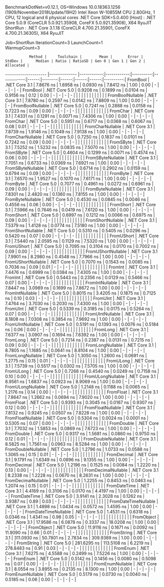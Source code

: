 
BenchmarkDotNet=v0.12.1, OS=Windows 10.0.18363.1256 (1909/November2018Update/19H2)
Intel Xeon W-10855M CPU 2.80GHz, 1 CPU, 12 logical and 6 physical cores
.NET Core SDK=5.0.400
  [Host]   : .NET Core 5.0.9 (CoreCLR 5.0.921.35908, CoreFX 5.0.921.35908), X64 RyuJIT
  ShortRun : .NET Core 3.1.18 (CoreCLR 4.700.21.35901, CoreFX 4.700.21.36305), X64 RyuJIT

Job=ShortRun  IterationCount=3  LaunchCount=1  
WarmupCount=3  

               Method |     Toolchain |        Mean |       Error |    StdDev |      Median | Ratio | RatioSD | Gen 0 | Gen 1 | Gen 2 | Allocated |
--------------------- |-------------- |------------:|------------:|----------:|------------:|------:|--------:|------:|------:|------:|----------:|
             FromBool | .NET Core 3.1 |   7.8676 ns |   1.6958 ns | 0.0930 ns |   7.8412 ns |  1.00 |    0.00 |     - |     - |     - |         - |
             FromBool | .NET Core 5.0 |   0.9208 ns |   0.1899 ns | 0.0104 ns |   0.9156 ns |  0.12 |    0.00 |     - |     - |     - |         - |
                      |               |             |             |           |             |       |         |       |       |       |           |
     FromBoolNullable | .NET Core 3.1 |   7.8780 ns |   0.2597 ns | 0.0142 ns |   7.8809 ns |  1.00 |    0.00 |     - |     - |     - |         - |
     FromBoolNullable | .NET Core 5.0 |   0.7241 ns |   0.2888 ns | 0.0158 ns |   0.7223 ns |  0.09 |    0.00 |     - |     - |     - |         - |
                      |               |             |             |           |             |       |         |       |       |       |           |
             FromChar | .NET Core 3.1 |   7.4331 ns |   0.1291 ns | 0.0071 ns |   7.4306 ns |  1.00 |    0.00 |     - |     - |     - |         - |
             FromChar | .NET Core 5.0 |   0.5951 ns |   0.6717 ns | 0.0368 ns |   0.6067 ns |  0.08 |    0.01 |     - |     - |     - |         - |
                      |               |             |             |           |             |       |         |       |       |       |           |
     FromCharNullable | .NET Core 3.1 |   7.8739 ns |   1.9146 ns | 0.1049 ns |   7.9138 ns |  1.00 |    0.00 |     - |     - |     - |         - |
     FromCharNullable | .NET Core 5.0 |   0.7250 ns |   0.1837 ns | 0.0101 ns |   0.7242 ns |  0.09 |    0.00 |     - |     - |     - |         - |
                      |               |             |             |           |             |       |         |       |       |       |           |
            FromSByte | .NET Core 3.1 |   7.5252 ns |   1.5232 ns | 0.0835 ns |   7.5070 ns |  1.00 |    0.00 |     - |     - |     - |         - |
            FromSByte | .NET Core 5.0 |   0.4604 ns |   0.1299 ns | 0.0071 ns |   0.4574 ns |  0.06 |    0.00 |     - |     - |     - |         - |
                      |               |             |             |           |             |       |         |       |       |       |           |
    FromSByteNullable | .NET Core 3.1 |   7.7051 ns |   0.6733 ns | 0.0369 ns |   7.6921 ns |  1.00 |    0.00 |     - |     - |     - |         - |
    FromSByteNullable | .NET Core 5.0 |   0.6714 ns |   0.2902 ns | 0.0159 ns |   0.6794 ns |  0.09 |    0.00 |     - |     - |     - |         - |
                      |               |             |             |           |             |       |         |       |       |       |           |
             FromByte | .NET Core 3.1 |   7.6570 ns |   1.9527 ns | 0.1070 ns |   7.6171 ns |  1.00 |    0.00 |     - |     - |     - |         - |
             FromByte | .NET Core 5.0 |   0.7077 ns |   0.4961 ns | 0.0272 ns |   0.6961 ns |  0.09 |    0.00 |     - |     - |     - |         - |
                      |               |             |             |           |             |       |         |       |       |       |           |
     FromByteNullable | .NET Core 3.1 |   7.8301 ns |   2.4820 ns | 0.1360 ns |   7.8155 ns |  1.00 |    0.00 |     - |     - |     - |         - |
     FromByteNullable | .NET Core 5.0 |   0.4530 ns |   0.0845 ns | 0.0046 ns |   0.4556 ns |  0.06 |    0.00 |     - |     - |     - |         - |
                      |               |             |             |           |             |       |         |       |       |       |           |
            FromShort | .NET Core 3.1 |   7.5966 ns |   0.7646 ns | 0.0419 ns |   7.6120 ns |  1.00 |    0.00 |     - |     - |     - |         - |
            FromShort | .NET Core 5.0 |   0.6997 ns |   0.1212 ns | 0.0066 ns |   0.6975 ns |  0.09 |    0.00 |     - |     - |     - |         - |
                      |               |             |             |           |             |       |         |       |       |       |           |
    FromShortNullable | .NET Core 3.1 |   7.5379 ns |   1.4128 ns | 0.0774 ns |   7.5180 ns |  1.00 |    0.00 |     - |     - |     - |         - |
    FromShortNullable | .NET Core 5.0 |   0.5310 ns |   0.5405 ns | 0.0296 ns |   0.5420 ns |  0.07 |    0.00 |     - |     - |     - |         - |
                      |               |             |             |           |             |       |         |       |       |       |           |
           FromUShort | .NET Core 3.1 |   7.5440 ns |   2.0595 ns | 0.1129 ns |   7.5320 ns |  1.00 |    0.00 |     - |     - |     - |         - |
           FromUShort | .NET Core 5.0 |   0.7095 ns |   0.3104 ns | 0.0170 ns |   0.7002 ns |  0.09 |    0.00 |     - |     - |     - |         - |
                      |               |             |             |           |             |       |         |       |       |       |           |
   FromUShortNullable | .NET Core 3.1 |   7.9901 ns |   8.2980 ns | 0.4548 ns |   7.7966 ns |  1.00 |    0.00 |     - |     - |     - |         - |
   FromUShortNullable | .NET Core 5.0 |   0.7070 ns |   0.1543 ns | 0.0085 ns |   0.7036 ns |  0.09 |    0.01 |     - |     - |     - |         - |
                      |               |             |             |           |             |       |         |       |       |       |           |
              FromInt | .NET Core 3.1 |   7.4476 ns |   0.6999 ns | 0.0384 ns |   7.4305 ns |  1.00 |    0.00 |     - |     - |     - |         - |
              FromInt | .NET Core 5.0 |   0.5443 ns |   0.2356 ns | 0.0129 ns |   0.5466 ns |  0.07 |    0.00 |     - |     - |     - |         - |
                      |               |             |             |           |             |       |         |       |       |       |           |
      FromIntNullable | .NET Core 3.1 |   7.8447 ns |   3.0989 ns | 0.1699 ns |   7.8672 ns |  1.00 |    0.00 |     - |     - |     - |         - |
      FromIntNullable | .NET Core 5.0 |   0.8015 ns |   3.4205 ns | 0.1875 ns |   0.7125 ns |  0.10 |    0.03 |     - |     - |     - |         - |
                      |               |             |             |           |             |       |         |       |       |       |           |
             FromUInt | .NET Core 3.1 |   7.4764 ns |   3.7030 ns | 0.2030 ns |   7.4300 ns |  1.00 |    0.00 |     - |     - |     - |         - |
             FromUInt | .NET Core 5.0 |   0.5339 ns |   0.3185 ns | 0.0175 ns |   0.5264 ns |  0.07 |    0.00 |     - |     - |     - |         - |
                      |               |             |             |           |             |       |         |       |       |       |           |
     FromUIntNullable | .NET Core 3.1 |   8.1808 ns |   7.0308 ns | 0.3854 ns |   7.9692 ns |  1.00 |    0.00 |     - |     - |     - |         - |
     FromUIntNullable | .NET Core 5.0 |   0.5191 ns |   0.1393 ns | 0.0076 ns |   0.5184 ns |  0.06 |    0.00 |     - |     - |     - |         - |
                      |               |             |             |           |             |       |         |       |       |       |           |
             FromLong | .NET Core 3.1 |   7.6377 ns |   3.0907 ns | 0.1694 ns |   7.6392 ns |  1.00 |    0.00 |     - |     - |     - |         - |
             FromLong | .NET Core 5.0 |   0.7214 ns |   0.2387 ns | 0.0131 ns |   0.7215 ns |  0.09 |    0.00 |     - |     - |     - |         - |
                      |               |             |             |           |             |       |         |       |       |       |           |
     FromLongNullable | .NET Core 3.1 |   8.7805 ns |   1.1685 ns | 0.0641 ns |   8.8104 ns |  1.00 |    0.00 |     - |     - |     - |         - |
     FromLongNullable | .NET Core 5.0 |   1.3050 ns |   1.2600 ns | 0.0691 ns |   1.2775 ns |  0.15 |    0.01 |     - |     - |     - |         - |
                      |               |             |             |           |             |       |         |       |       |       |           |
            FromULong | .NET Core 3.1 |   7.5739 ns |   0.5517 ns | 0.0302 ns |   7.5705 ns |  1.00 |    0.00 |     - |     - |     - |         - |
            FromULong | .NET Core 5.0 |   0.7268 ns |   0.4540 ns | 0.0249 ns |   0.7158 ns |  0.10 |    0.00 |     - |     - |     - |         - |
                      |               |             |             |           |             |       |         |       |       |       |           |
    FromULongNullable | .NET Core 3.1 |   8.9561 ns |   1.6837 ns | 0.0923 ns |   8.9069 ns |  1.00 |    0.00 |     - |     - |     - |         - |
    FromULongNullable | .NET Core 5.0 |   1.2148 ns |   0.1188 ns | 0.0065 ns |   1.2176 ns |  0.14 |    0.00 |     - |     - |     - |         - |
                      |               |             |             |           |             |       |         |       |       |       |           |
            FromFloat | .NET Core 3.1 |   7.8647 ns |   1.2662 ns | 0.0694 ns |   7.9020 ns |  1.00 |    0.00 |     - |     - |     - |         - |
            FromFloat | .NET Core 5.0 |   0.9393 ns |   0.3045 ns | 0.0167 ns |   0.9307 ns |  0.12 |    0.00 |     - |     - |     - |         - |
                      |               |             |             |           |             |       |         |       |       |       |           |
    FromFloatNullable | .NET Core 3.1 |   7.8132 ns |   0.9245 ns | 0.0507 ns |   7.8228 ns |  1.00 |    0.00 |     - |     - |     - |         - |
    FromFloatNullable | .NET Core 5.0 |   0.5304 ns |   0.0024 ns | 0.0001 ns |   0.5305 ns |  0.07 |    0.00 |     - |     - |     - |         - |
                      |               |             |             |           |             |       |         |       |       |       |           |
           FromDouble | .NET Core 3.1 |   7.7032 ns |   1.5853 ns | 0.0869 ns |   7.6723 ns |  1.00 |    0.00 |     - |     - |     - |         - |
           FromDouble | .NET Core 5.0 |   0.9317 ns |   1.5681 ns | 0.0860 ns |   0.9750 ns |  0.12 |    0.01 |     - |     - |     - |         - |
                      |               |             |             |           |             |       |         |       |       |       |           |
   FromDoubleNullable | .NET Core 3.1 |   8.5825 ns |   1.7561 ns | 0.0963 ns |   8.5284 ns |  1.00 |    0.00 |     - |     - |     - |         - |
   FromDoubleNullable | .NET Core 5.0 |   1.2796 ns |   1.0733 ns | 0.0588 ns |   1.3065 ns |  0.15 |    0.01 |     - |     - |     - |         - |
                      |               |             |             |           |             |       |         |       |       |       |           |
          FromDecimal | .NET Core 3.1 |   9.1791 ns |   1.6349 ns | 0.0896 ns |   9.1355 ns |  1.00 |    0.00 |     - |     - |     - |         - |
          FromDecimal | .NET Core 5.0 |   1.2196 ns |   0.1525 ns | 0.0084 ns |   1.2220 ns |  0.13 |    0.00 |     - |     - |     - |         - |
                      |               |             |             |           |             |       |         |       |       |       |           |
  FromDecimalNullable | .NET Core 3.1 |   8.2338 ns |   1.2228 ns | 0.0670 ns |   8.2631 ns |  1.00 |    0.00 |     - |     - |     - |         - |
  FromDecimalNullable | .NET Core 5.0 |   1.2255 ns |   0.8453 ns | 0.0463 ns |   1.2074 ns |  0.15 |    0.01 |     - |     - |     - |         - |
                      |               |             |             |           |             |       |         |       |       |       |           |
         FromDateTime | .NET Core 3.1 |   4.4169 ns |   0.3106 ns | 0.0170 ns |   4.4197 ns |  1.00 |    0.00 |     - |     - |     - |         - |
         FromDateTime | .NET Core 5.0 |   3.9141 ns |   2.3028 ns | 0.1262 ns |   3.9387 ns |  0.89 |    0.03 |     - |     - |     - |         - |
                      |               |             |             |           |             |       |         |       |       |       |           |
 FromDateTimeNullable | .NET Core 3.1 |   1.4898 ns |   1.0434 ns | 0.0572 ns |   1.4595 ns |  1.00 |    0.00 |     - |     - |     - |         - |
 FromDateTimeNullable | .NET Core 5.0 |   1.4531 ns |   0.6318 ns | 0.0346 ns |   1.4341 ns |  0.98 |    0.05 |     - |     - |     - |         - |
                      |               |             |             |           |             |       |         |       |       |       |           |
           FromObject | .NET Core 3.1 |  17.9586 ns |   6.0878 ns | 0.3337 ns |  18.0208 ns |  1.00 |    0.00 |     - |     - |     - |         - |
           FromObject | .NET Core 5.0 |  11.9116 ns |   0.1671 ns | 0.0092 ns |  11.9090 ns |  0.66 |    0.01 |     - |     - |     - |         - |
                      |               |             |             |           |             |       |         |       |       |       |           |
           FromString | .NET Core 3.1 | 311.0930 ns |  50.7801 ns | 2.7834 ns | 309.9389 ns |  1.00 |    0.00 |     - |     - |     - |         - |
           FromString | .NET Core 5.0 | 281.6295 ns | 113.5108 ns | 6.2219 ns | 278.8483 ns |  0.91 |    0.03 |     - |     - |     - |         - |
                      |               |             |             |           |             |       |         |       |       |       |           |
             FromEnum | .NET Core 3.1 |   7.6275 ns |   4.5588 ns | 0.2499 ns |   7.5226 ns |  1.00 |    0.00 |     - |     - |     - |         - |
             FromEnum | .NET Core 5.0 |   0.5142 ns |   0.1456 ns | 0.0080 ns |   0.5098 ns |  0.07 |    0.00 |     - |     - |     - |         - |
                      |               |             |             |           |             |       |         |       |       |       |           |
     FromEnumNullable | .NET Core 3.1 |   8.0554 ns |   3.8955 ns | 0.2135 ns |   8.1300 ns |  1.00 |    0.00 |     - |     - |     - |         - |
     FromEnumNullable | .NET Core 5.0 |   0.5179 ns |   0.0730 ns | 0.0040 ns |   0.5185 ns |  0.06 |    0.00 |     - |     - |     - |         - |
